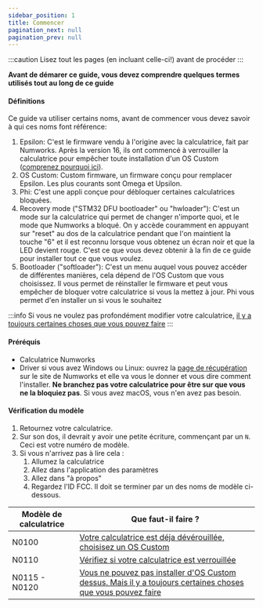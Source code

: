```yaml
---
sidebar_position: 1
title: Commencer
pagination_next: null
pagination_prev: null
---
```


:::caution
Lisez tout les pages (en incluant celle-ci!) avant de procéder
:::

**Avant de démarer ce guide, vous devez comprendre quelques termes utilisés tout au long de ce guide**

#### Définitions

Ce guide va utiliser certains noms, avant de commencer vous devez savoir à qui ces noms font référence:

1. Epsilon: C'est le firmware vendu à l'origine avec la calculatrice, fait par Numworks. Après la version 16, ils ont commencé à verrouiller la calculatrice pour empêcher toute installation d'un OS Custom ([comprenez pourquoi ici](https://tiplanet.org/forum/viewtopic.php?f=97&t=24968)).
2. OS Custom: Custom firmware, un firmware conçu pour remplacer Epsilon. Les plus courants sont Omega et Upsilon.
3. Phi: C'est une appli conçue pour débloquer certaines calculatrices bloquées.
4. Recovery mode ("STM32 DFU bootloader" ou "hwloader"): C'est un mode sur la calculatrice qui permet de changer n'importe quoi, et le mode que Numworks a bloqué. On y accède couramment en appuyant sur "reset" au dos de la calculatrice pendant que l'on maintient la touche "6" et il est reconnu lorsque vous obtenez un écran noir et que la LED devient rouge. C'est ce que vous devez obtenir à la fin de ce guide pour installer tout ce que vous voulez.
5. Bootloader ("softloader"): C'est un menu auquel vous pouvez accéder de différentes manières, cela dépend de l'OS Custom que vous choisissez. Il vous permet de réinstaller le firmware et peut vous empêcher de bloquer votre calculatrice si vous la mettez à jour. Phi vous permet d'en installer un si vous le souhaitez

:::info
Si vous ne voulez pas profondément modifier votre calculatrice, [il y a toujours certaines choses que vous pouvez faire](./unlock/what-to-do-locked)
:::

#### Préréquis

- Calculatrice Numworks
- Driver si vous avez Windows ou Linux: ouvrez la [page de récupération](https://numworks.com/rescue) sur le site de Numworks et elle va vous le donner et vous dire comment l'installer. **Ne branchez pas votre calculatrice pour être sur que vous ne la bloquiez pas**. Si vous avez macOS, vous n'en avez pas besoin.

#### Vérification du modèle

1. Retournez votre calculatrice.
2. Sur son dos, il devrait y avoir une petite écriture, commençant par un `N`. Ceci est votre numéro de modèle.
3. Si vous n'arrivez pas à lire cela :
    1. Allumez la calculatrice
    2. Allez dans l'application des paramètres
    3. Allez dans "à propos"
    4. Regardez l'ID FCC. Il doit se terminer par un des noms de modèle ci-dessous.

| Modèle de calculatrice | Que faut-il faire ? |
|------------------|----------------------------------------------------------------|
| N0100            | [Votre calculatrice est déja dévérouillée, choisisez un OS Custom](./cfw/choose-a-cfw) |
| N0110            | [Vérifiez si votre calculatrice est verrouillée](./unlock/n0110-is-locked) |
| N0115 - N0120    | [Vous ne pouvez pas installer d'OS Custom dessus. Mais il y a toujours certaines choses que vous pouvez faire](./unlock/what-to-do-locked) |
